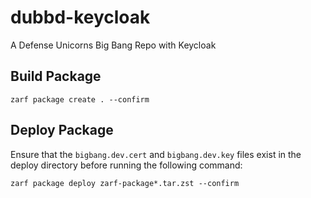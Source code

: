 # dubbd-keycloak
A Defense Unicorns Big Bang Repo with Keycloak

## Build Package
```
zarf package create . --confirm
```

## Deploy Package
Ensure that the `bigbang.dev.cert` and `bigbang.dev.key` files exist in the deploy directory before 
running the following command:

```
zarf package deploy zarf-package*.tar.zst --confirm
```
